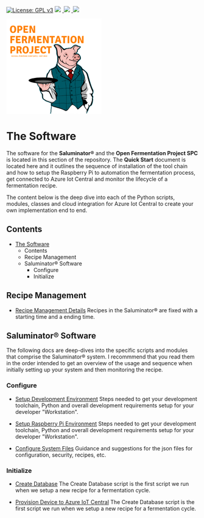 [![License: GPL v3](https://img.shields.io/badge/License-GPLv3-blue.svg)](https://www.gnu.org/licenses/gpl-3.0)&nbsp;<a href="https://www.open-fermentation-project.org/"><img src="https://img.shields.io/badge/OFS v1-Open%20Fermentation%20Project%20v1-yellowgreen"></a>&nbsp;<a href="https://apps.azureiotcentral.com/">
<img src="https://img.shields.io/badge/Azure IoT Central-Open%20Fermentation%20Project%20v1-blue"></a>&nbsp;<a href="https://www.saluminator.com/">
<img src="https://img.shields.io/badge/IoT-Saluminator%20Appliance%20v4-purple"></a>

<img src="../assets/open-fermentation-project-logo-v2-750.png" width="250"/>

# The Software

The software for the **Saluminator&reg;** and the **Open Fermentation Project SPC** is located in this section of the repository. The **Quick Start** document is located here and it outlines the sequence of installation of the tool chain and how to setup the Raspberry Pi to automation the fermentation process, get connected to Azure Iot Central and monitor the lifecycle of a fermentation recipe.

The content below is the deep dive into each of the Python scripts, modules, classes and cloud integration for Azure Iot Central to create your own implementation end to end.

## <a name='Contents'></a>Contents

<!-- vscode-markdown-toc -->

- [The Software](#the-software)
  - [<a name='Contents'></a>Contents](#contents)
  - [<a name='RecipeManagement'></a>Recipe Management](#recipe-management)
  - [<a name='SaluminatorregSoftware'></a>Saluminator&reg; Software](#saluminator-software)
    - [<a name='Configure'></a>Configure](#configure)
    - [<a name='Initialize'></a>Initialize](#initialize)

<!-- vscode-markdown-toc-config
	numbering=false
	autoSave=true
	/vscode-markdown-toc-config -->
<!-- /vscode-markdown-toc -->

## <a name='RecipeManagement'></a>Recipe Management

- [Recipe Management Details](./RECIPES.MD)
  Recipes in the Saluminator&reg; are fixed with a starting time and a ending time.

## <a name='SaluminatorregSoftware'></a>Saluminator&reg; Software

The following docs are deep-dives into the specific scripts and modules that comprise the Saluminator&reg; system. I recommmend that you read them in the order intended to get an overview of the usage and sequence when initially setting up your system and then monitoring the recipe.

### <a name='Configure'></a>Configure

- [Setup Development Environment](./ENVIRONMENT.MD)
  Steps needed to get your development toolchain, Python and overall development requirements setup for your developer "Workstation".

- [Setup Raspberry Pi Environment](./ENVIRONMENTRPI.MD)
  Steps needed to get your development toolchain, Python and overall development requirements setup for your developer "Workstation".

- [Configure System Files](./CONFIGURE.MD)
  Guidance and suggestions for the json files for configuration, security, recipes, etc.

### <a name='Initialize'></a>Initialize

- [Create Database](./CREATEDB.MD)
  The Create Database script is the first script we run when we setup a new recipe for a fermentation cycle.

- [Provision Device to Azure IoT Central](./PROVISION.MD)
  The Create Database script is the first script we run when we setup a new recipe for a fermentation cycle.
